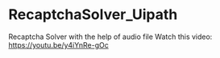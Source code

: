 # RecaptchaSolver_Uipath
Recaptcha Solver with the help of audio file
Watch this video: https://youtu.be/y4iYnRe-gOc
